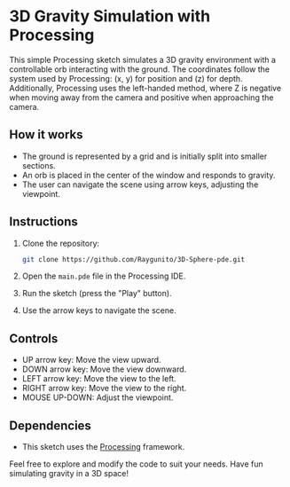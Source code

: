 # 3D Gravity Simulation with Processing

This simple Processing sketch simulates a 3D gravity environment with a controllable orb interacting with the ground. The coordinates follow the system used by Processing: (x, y) for position and (z) for depth. Additionally, Processing uses the left-handed method, where Z is negative when moving away from the camera and positive when approaching the camera.

## How it works

- The ground is represented by a grid and is initially split into smaller sections.
- An orb is placed in the center of the window and responds to gravity.
- The user can navigate the scene using arrow keys, adjusting the viewpoint.

## Instructions

1. Clone the repository:

   ```bash
   git clone https://github.com/Raygunito/3D-Sphere-pde.git
   ```

2. Open the `main.pde` file in the Processing IDE.

3. Run the sketch (press the "Play" button).

4. Use the arrow keys to navigate the scene.

## Controls

- UP arrow key: Move the view upward.
- DOWN arrow key: Move the view downward.
- LEFT arrow key: Move the view to the left.
- RIGHT arrow key: Move the view to the right.
- MOUSE UP-DOWN: Adjust the viewpoint.

## Dependencies

- This sketch uses the [Processing](https://processing.org/) framework.

Feel free to explore and modify the code to suit your needs. Have fun simulating gravity in a 3D space!
